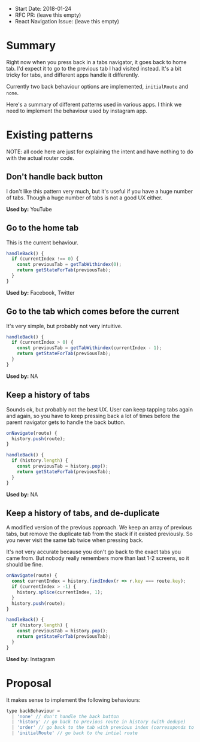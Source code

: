 * Start Date: 2018-01-24
* RFC PR: (leave this empty)
* React Navigation Issue: (leave this empty)

# Summary

Right now when you press back in a tabs navigator, it goes back to home tab. I'd expect it to go to the previous tab I had visited instead. It's a bit tricky for tabs, and different apps handle it differently.

Currently two back behaviour options are implemented, `initialRoute` and `none`.

Here's a summary of different patterns used in various apps. I think we need to implement the behaviour used by instagram app.

# Existing patterns

NOTE: all code here are just for explaining the intent and have nothing to do with the actual router code.

## Don't handle back button

I don't like this pattern very much, but it's useful if you have a huge number of tabs. Though a huge number of tabs is not a good UX either.

**Used by:** YouTube

## Go to the home tab

This is the current behaviour.

```js
handleBack() {
  if (currentIndex !== 0) {
    const previousTab = getTabWithindex(0);
    return getStateForTab(previousTab);
  }
}
```

**Used by:** Facebook, Twitter

## Go to the tab which comes before the current

It's very simple, but probably not very intuitive.


```js
handleBack() {
  if (currentIndex > 0) {
    const previousTab = getTabWithindex(currentIndex - 1);
    return getStateForTab(previousTab);
  }
}
```

**Used by:** NA

## Keep a history of tabs

Sounds ok, but probably not the best UX. User can keep tapping tabs again and again, so you have to keep pressing back a lot of times before the parent navigator gets to handle the back button.


```js
onNavigate(route) {
  history.push(route);
}

handleBack() {
  if (history.length) {
    const previousTab = history.pop();
    return getStateForTab(previousTab);
  }
}
```

**Used by:** NA

## Keep a history of tabs, and de-duplicate

A modified version of the previous approach. We keep an array of previous tabs, but remove the duplicate tab from the stack if it existed previously. So you never visit the same tab twice when pressing back.

It's not very accurate because you don't go back to the exact tabs you came from. But nobody really remembers more than last 1-2 screens, so it should be fine.

```js
onNavigate(route) {
  const currentIndex = history.findIndex(r => r.key === route.key);
  if (currentIndex > -1) {
    history.splice(currentIndex, 1);
  }
  history.push(route);
}

handleBack() {
  if (history.length) {
    const previousTab = history.pop();
    return getStateForTab(previousTab);
  }
}
```

**Used by:** Instagram

# Proposal

It makes sense to implement the following behaviours:

```js
type backBehaviour =
  | 'none' // don't handle the back button
  | 'history' // go back to previous route in history (with dedupe)
  | 'order' // go back to the tab with previous index (corressponds to the `order` config option)
  | 'initialRoute' // go back to the intial route
```
